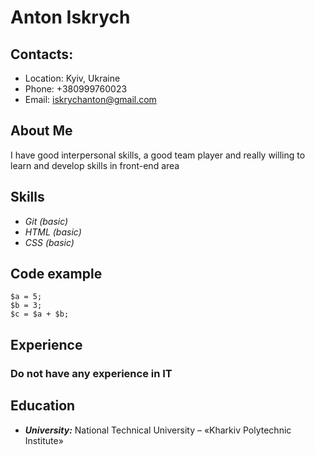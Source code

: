 # Anton Iskrych
## Contacts:

* Location: Kyiv, Ukraine 
* Phone: +380999760023 
* Email: iskrychanton@gmail.com 
## About Me
I have good interpersonal skills, a good team player and really willing to learn and develop skills in front-end area
## Skills

* *Git (basic)*
* *HTML (basic)*
* *CSS (basic)*
## Code example 
```
$a = 5; 
$b = 3; 
$c = $a + $b; 
```
## Experience 
### Do not have any experience in IT 
## Education 
* ***University:*** National Technical University – «Kharkiv Polytechnic Institute»